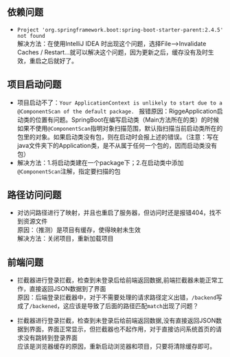 

## 依赖问题
- `Project 'org.springframework.boot:spring-boot-starter-parent:2.4.5' not found`   
解决方法：在使用IntelliJ IDEA 时出现这个问题，选择File—>Invalidate Caches / Restart…就可以解决这个问题，因为更新之后，缓存没有及时生效，重启之后就好了。

## 项目启动问题
- 项目启动不了：`Your ApplicationContext is unlikely to start due to a @ComponentScan of the default package. ` 
报错原因：RiggeApplication启动类的位置有问题。SpringBoot在编写启动类（Main方法所在的类）的时候如果不使用`@ComponentScan`指明对象扫描范围，默认指扫描当前启动类所在的包里的对象。如果启动类没有包，则在启动时会报上述的错误。（注意：写在java文件夹下的Application类，是不从属于任何一个包的，因而启动类没有包）
- 解决方法：1.将启动类建在一个package下；2.在启动类中添加`@ComponentScan`注解，指定要扫描的包

## 路径访问问题
- 对访问路径进行了映射，并且也重启了服务器，但访问时还是报错404，找不到资源文件  
原因：（推测）是项目有缓存，使得映射未生效  
解决方法：关闭项目，重新加载项目

## 前端问题
- 拦截器进行登录拦截，检查到未登录后给前端返回数据,前端拦截器未能正常工作，直接返回JSON数据到了界面  
原因：后端登录拦截器中，对于不需要处理的请求路径定义出错，`/backend`写成了`/backened`，这应该是导致了后面的路径匹配`match`出现了问题？

- 拦截器进行登录拦截，检查到未登录后给前端返回数据,没有直接返回JSON数据到界面，界面正常显示，但拦截器也不起作用，对于直接访问系统首页的请求没有跳转到登录界面  
应该是浏览器缓存的原因，重新启动浏览器和项目，只要将清除缓存即可。